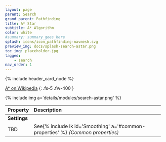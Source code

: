 ```yaml
---
layout: page
parent: Search
grand_parent: Pathfinding
title: A* Star
subtitle: A* Algorithm
color: white
#summary: summary_goes_here
splash: icons/icon_pathfinding-navmesh.svg
preview_img: docs/splash-search-astar.png
toc_img: placeholder.jpg
tagged: 
    - search
nav_order: 1
---
```


{% include header_card_node %}

[A* on Wikipedia](https://en.wikipedia.org/wiki/A*_search_algorithm)
{: .fs-5 .fw-400 }

{% include img a='details/modules/search-astar.png' %} 

| Property       | Description          |
|:-------------|:------------------|
|**Settings**||
| TBD           | See{% include lk id='Smoothing' a='#common-properties' %} *(Common properties)* |
